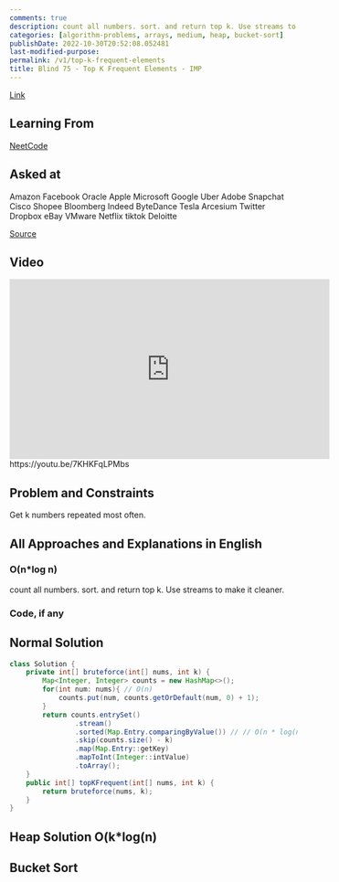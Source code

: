 ```yaml
---
comments: true
description: count all numbers. sort. and return top k. Use streams to make it cleaner. or use bucket sort.
categories: [algorithm-problems, arrays, medium, heap, bucket-sort]
publishDate: 2022-10-30T20:52:08.052481
last-modified-purpose:
permalink: /v1/top-k-frequent-elements
title: Blind 75 - Top K Frequent Elements - IMP
---
```


[Link](https://leetcode.com/problems/top-k-frequent-elements/)

## Learning From

[NeetCode](https://neetcode.io/practice)

## Asked at

Amazon Facebook Oracle Apple Microsoft Google Uber Adobe Snapchat Cisco Shopee Bloomberg Indeed ByteDance Tesla Arcesium Twitter Dropbox eBay VMware Netflix tiktok Deloitte

[Source](https://seanprashad.com/leetcode-patterns/)

## Video

<iframe width="560" height="315" src="https://www.youtube.com/embed/7KHKFqLPMbs" title="YouTube video player" frameborder="0" allow="accelerometer; autoplay; clipboard-write; encrypted-media; gyroscope; picture-in-picture" allowfullscreen></iframe>https://youtu.be/7KHKFqLPMbs

## Problem and Constraints

Get k numbers repeated most often.

## All Approaches and Explanations in English

### O(n*log n)

count all numbers. sort. and return top k. Use streams to make it cleaner.

### Code, if any

## Normal Solution

```java
class Solution {
    private int[] bruteforce(int[] nums, int k) {
        Map<Integer, Integer> counts = new HashMap<>();
        for(int num: nums){ // O(n)
            counts.put(num, counts.getOrDefault(num, 0) + 1);
        }
        return counts.entrySet()
                .stream()
                .sorted(Map.Entry.comparingByValue()) // // O(n * log(n))
                .skip(counts.size() - k)
                .map(Map.Entry::getKey)
                .mapToInt(Integer::intValue)
                .toArray();
    }
    public int[] topKFrequent(int[] nums, int k) {
        return bruteforce(nums, k);
    }
}
```
## Heap Solution O(k*log(n)

## Bucket Sort